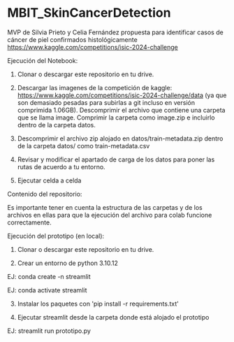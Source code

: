 # MBIT_SkinCancerDetection
MVP de Silvia Prieto y Celia Fernández propuesta para identificar casos de cáncer de piel confirmados histológicamente  https://www.kaggle.com/competitions/isic-2024-challenge

Ejecución del Notebook:

 1. Clonar o descargar este repositorio en tu drive.

 2. Descargar las imagenes de la competición de kaggle: https://www.kaggle.com/competitions/isic-2024-challenge/data (ya que son demasiado pesadas para subirlas a git incluso en versión comprimida 1.06GB). Descomprimir el archivo que contiene una carpeta que se llama image. Comprimir la carpeta como image.zip e incluirlo dentro de la carpeta datos.

 3. Descomprimir el archivo zip alojado en datos/train-metadata.zip dentro de la carpeta datos/ como train-metadata.csv
 
 4. Revisar y modificar el apartado de carga de los datos para poner las rutas de acuerdo a tu entorno.
 
 5. Ejecutar celda a celda

 Contenido del repositorio:
 
Es importante tener en cuenta la estructura de las carpetas y de los archivos en ellas para que la ejecución del archivo para colab funcione correctamente.

Ejecución del prototipo (en local):

1. Clonar o descargar este repositorio en tu drive.

2. Crear un entorno de python 3.10.12

EJ: conda create -n streamlit 

EJ: conda activate streamlit

3. Instalar los paquetes con 'pip install -r requirements.txt'

4. Ejecutar streamlit desde la carpeta donde está alojado el prototipo

EJ: streamlit run prototipo.py


